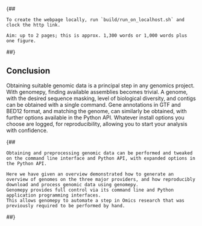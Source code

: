 {##

    To create the webpage locally, run `build/run_on_localhost.sh` and clock the http link.
    
    Aim: up to 2 pages; this is approx. 1,300 words or 1,000 words plus one figure.
##}

## Conclusion
Obtaining suitable genomic data is a principal step in any genomics project.
With genomepy, finding available assemblies becomes trivial.
A genome, with the desired sequence masking, level of biological diversity, and contigs can be obtained with a single command.
Gene annotations in GTF and BED12 format, and matching the genome, can similarly be obtained, with further options available in the Python API.
Whatever install options you choose are logged, for reproducibility, allowing you to start your analysis with confidence.

{##

    Obtaining and preprocessing genomic data can be performed and tweaked on the command line interface and Python API, with expanded options in the Python API.

    Here we have given an overview demonstrated how to generate an overview of genomes on the three major providers, and how reproducibly download and process genomic data using genomepy.
    Genomepy provides full control via its command line and Python application programming interfaces.
    This allows genomepy to automate a step in Omics research that was previously required to be performed by hand.
##}
